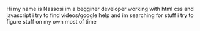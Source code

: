 Hi my name is Nassosi
im a begginer developer working with html css and javascript
i try to find videos/google help and im searching for stuff
i try to figure stuff on my own most of time
